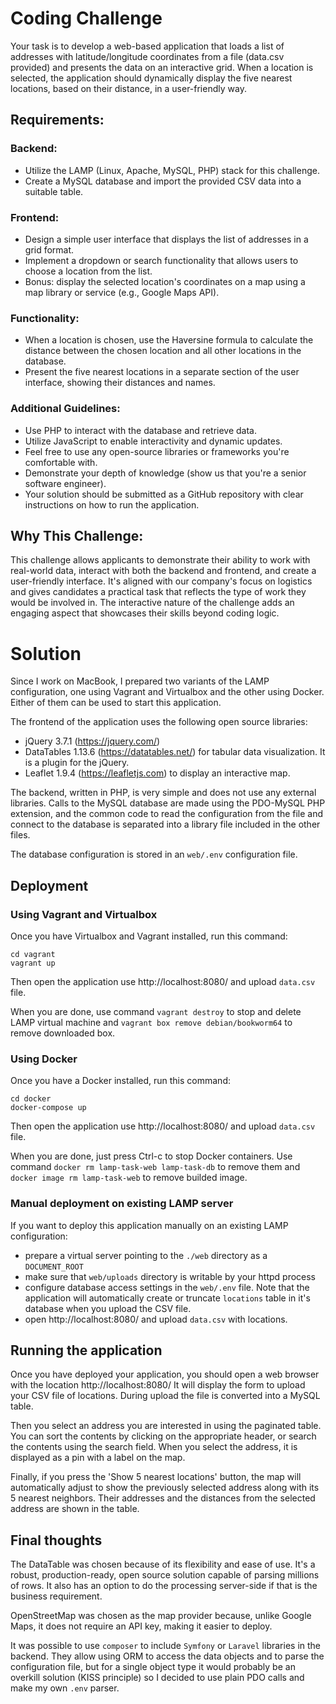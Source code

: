 # Coding Challenge

Your task is to develop a web-based application that loads a list of addresses with latitude/longitude coordinates
from a file (data.csv provided) and presents the data on an interactive grid. When a location is selected,
the application should dynamically display the five nearest locations, based on their distance, in a user-friendly way.

## Requirements:

### Backend:

- Utilize the LAMP (Linux, Apache, MySQL, PHP) stack for this challenge.
- Create a MySQL database and import the provided CSV data into a suitable table.


### Frontend:
- Design a simple user interface that displays the list of addresses in a grid format.
- Implement a dropdown or search functionality that allows users to choose a location from the list.
- Bonus: display the selected location's coordinates on a map using a map library or service (e.g., Google Maps API).

### Functionality:
- When a location is chosen, use the Haversine formula to calculate the distance between the chosen location and all
  other locations in the database.
- Present the five nearest locations in a separate section of the user interface, showing their distances and names.

### Additional Guidelines:
- Use PHP to interact with the database and retrieve data.
- Utilize JavaScript to enable interactivity and dynamic updates.
- Feel free to use any open-source libraries or frameworks you're comfortable with.
- Demonstrate your depth of knowledge (show us that you're a senior software engineer).
- Your solution should be submitted as a GitHub repository with clear instructions on how to run the application.

## Why This Challenge:

This challenge allows applicants to demonstrate their ability to work with real-world data, interact with both
the backend and frontend, and create a user-friendly interface. It's aligned with our company's focus on logistics
and gives candidates a practical task that reflects the type of work they would be involved in. The interactive
nature of the challenge adds an engaging aspect that showcases their skills beyond coding logic.

# Solution

Since I work on MacBook, I prepared two variants of the LAMP configuration, one using Vagrant and Virtualbox and
the other using Docker. Either of them can be used to start this application.

The frontend of the application uses the following open source libraries:
- jQuery 3.7.1 (https://jquery.com/)
- DataTables 1.13.6 (https://datatables.net/) for tabular data visualization. It is a plugin for the jQuery.
- Leaflet 1.9.4 (https://leafletjs.com) to display an interactive map.

The backend, written in PHP, is very simple and does not use any external libraries. Calls to the MySQL database
are made using the PDO-MySQL PHP extension, and the common code to read the configuration from the file and connect
to the database is separated into a library file included in the other files.

The database configuration is stored in an `web/.env` configuration file. 

## Deployment

### Using Vagrant and Virtualbox

Once you have Virtualbox and Vagrant installed, run this command:
```
cd vagrant
vagrant up
```

Then open the application use http://localhost:8080/ and upload `data.csv` file.

When you are done, use command `vagrant destroy` to stop and delete LAMP virtual machine and 
`vagrant box remove debian/bookworm64` to remove downloaded box.

### Using Docker

Once you have a Docker installed, run this command:
```
cd docker
docker-compose up
```

Then open the application use http://localhost:8080/ and upload `data.csv` file.

When you are done, just press Ctrl-c to stop Docker containers. Use command `docker rm lamp-task-web lamp-task-db`
to remove them and `docker image rm lamp-task-web` to remove builded image.

### Manual deployment on existing LAMP server

If you want to deploy this application manually on an existing LAMP configuration:
- prepare a virtual server pointing to the `./web` directory as a `DOCUMENT_ROOT`
- make sure that `web/uploads` directory is writable by your httpd process
- configure database access settings in the `web/.env` file. Note that the application will automatically create
  or truncate `locations` table in it's database when you upload the CSV file.
- open http://localhost:8080/ and upload `data.csv` with locations.

## Running the application

Once you have deployed your application, you should open a web browser with the location http://localhost:8080/ 
It will display the form to upload your CSV file of locations. During upload the file is converted into a MySQL table.

Then you select an address you are interested in using the paginated table. You can sort the contents by clicking
on the appropriate header, or search the contents using the search field. When you select the address, it is displayed
as a pin with a label on the map.

Finally, if you press the 'Show 5 nearest locations' button, the map will automatically adjust to show the previously
selected address along with its 5 nearest neighbors. Their addresses and the distances from the selected address are
shown in the table.

## Final thoughts

The DataTable was chosen because of its flexibility and ease of use. It's a robust, production-ready, open source
solution capable of parsing millions of rows. It also has an option to do the processing server-side if that is the
business requirement. 

OpenStreetMap was chosen as the map provider because, unlike Google Maps, it does not require an API key, making
it easier to deploy.

It was possible to use `composer` to include `Symfony` or `Laravel` libraries in the backend. They allow using ORM
to access the data objects and to parse the configuration file, but for a single object type it would probably be
an overkill solution (KISS principle) so I decided to use plain PDO calls and make my own `.env` parser.

